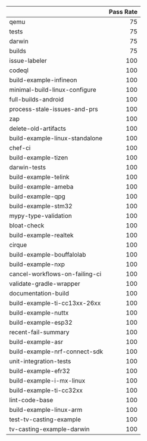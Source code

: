 |                                |   Pass Rate |
|:-------------------------------|------------:|
| qemu                           |          75 |
| tests                          |          75 |
| darwin                         |          75 |
| builds                         |          75 |
| issue-labeler                  |         100 |
| codeql                         |         100 |
| build-example-infineon         |         100 |
| minimal-build-linux-configure  |         100 |
| full-builds-android            |         100 |
| process-stale-issues-and-prs   |         100 |
| zap                            |         100 |
| delete-old-artifacts           |         100 |
| build-example-linux-standalone |         100 |
| chef-ci                        |         100 |
| build-example-tizen            |         100 |
| darwin-tests                   |         100 |
| build-example-telink           |         100 |
| build-example-ameba            |         100 |
| build-example-qpg              |         100 |
| build-example-stm32            |         100 |
| mypy-type-validation           |         100 |
| bloat-check                    |         100 |
| build-example-realtek          |         100 |
| cirque                         |         100 |
| build-example-bouffalolab      |         100 |
| build-example-nxp              |         100 |
| cancel-workflows-on-failing-ci |         100 |
| validate-gradle-wrapper        |         100 |
| documentation-build            |         100 |
| build-example-ti-cc13xx-26xx   |         100 |
| build-example-nuttx            |         100 |
| build-example-esp32            |         100 |
| recent-fail-summary            |         100 |
| build-example-asr              |         100 |
| build-example-nrf-connect-sdk  |         100 |
| unit-integration-tests         |         100 |
| build-example-efr32            |         100 |
| build-example-i-mx-linux       |         100 |
| build-example-ti-cc32xx        |         100 |
| lint-code-base                 |         100 |
| build-example-linux-arm        |         100 |
| test-tv-casting-example        |         100 |
| tv-casting-example-darwin      |         100 |